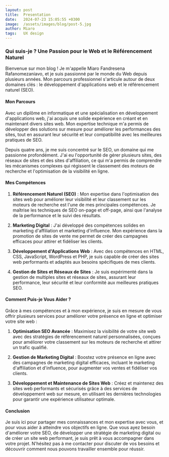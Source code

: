 ```yaml
---
layout: post
title:  Presentation
date:   2024-07-23 15:05:55 +0300
image:  /assets/images/blog/post-5.jpg
author: Miaro
tags:   UX design
---
```


### Qui suis-je ? Une Passion pour le Web et le Référencement Naturel

Bienvenue sur mon blog ! Je m'appelle Miaro Fandresena Rafanomezaniavo, et je suis passionné par le monde du Web depuis plusieurs années. Mon parcours professionnel s'articule autour de deux domaines clés : le développement d'applications web et le référencement naturel (SEO).

#### Mon Parcours

Avec un diplôme en informatique et une spécialisation en développement d'applications web, j'ai acquis une solide expérience en créant et en maintenant divers sites web. Mon expertise technique m'a permis de développer des solutions sur mesure pour améliorer les performances des sites, tout en assurant leur sécurité et leur compatibilité avec les meilleures pratiques de SEO.

Depuis quatre ans, je me suis concentré sur le SEO, un domaine qui me passionne profondément. J'ai eu l'opportunité de gérer plusieurs sites, des réseaux de sites et des sites d'affiliation, ce qui m'a permis de comprendre les mécanismes complexes qui régissent le classement des moteurs de recherche et l'optimisation de la visibilité en ligne.

#### Mes Compétences

1. **Référencement Naturel (SEO)** : Mon expertise dans l'optimisation des sites web pour améliorer leur visibilité et leur classement sur les moteurs de recherche est l'une de mes principales compétences. Je maîtrise les techniques de SEO on-page et off-page, ainsi que l'analyse de la performance et le suivi des résultats.

2. **Marketing Digital** : J'ai développé des compétences solides en marketing d'affiliation et marketing d'influence. Mon expérience dans la promotion de sites de vente me permet de créer des campagnes efficaces pour attirer et fidéliser les clients.

3. **Développement d'Applications Web** : Avec des compétences en HTML, CSS, JavaScript, WordPress et PHP, je suis capable de créer des sites web performants et adaptés aux besoins spécifiques de mes clients.

4. **Gestion de Sites et Réseaux de Sites** : Je suis expérimenté dans la gestion de multiples sites et réseaux de sites, assurant leur performance, leur sécurité et leur conformité aux meilleures pratiques SEO.

#### Comment Puis-je Vous Aider ?

Grâce à mes compétences et à mon expérience, je suis en mesure de vous offrir plusieurs services pour améliorer votre présence en ligne et optimiser votre site web :

1. **Optimisation SEO Avancée** : Maximisez la visibilité de votre site web avec des stratégies de référencement naturel personnalisées, conçues pour améliorer votre classement sur les moteurs de recherche et attirer un trafic qualifié.

2. **Gestion de Marketing Digital** : Boostez votre présence en ligne avec des campagnes de marketing digital efficaces, incluant le marketing d'affiliation et d'influence, pour augmenter vos ventes et fidéliser vos clients.

3. **Développement et Maintenance de Sites Web** : Créez et maintenez des sites web performants et sécurisés grâce à des services de développement web sur mesure, en utilisant les dernières technologies pour garantir une expérience utilisateur optimale.

#### Conclusion

Je suis ici pour partager mes connaissances et mon expertise avec vous, et pour vous aider à atteindre vos objectifs en ligne. Que vous ayez besoin d'améliorer votre SEO, de développer une stratégie de marketing digital ou de créer un site web performant, je suis prêt à vous accompagner dans votre projet. N'hésitez pas à me contacter pour discuter de vos besoins et découvrir comment nous pouvons travailler ensemble pour réussir.